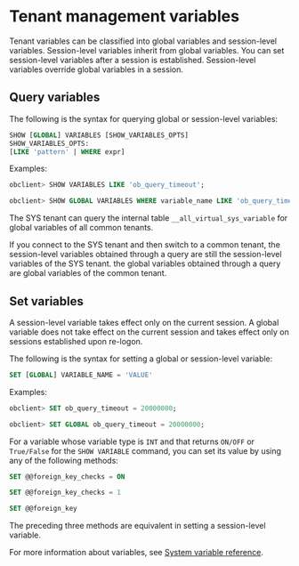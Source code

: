 Tenant management variables 
================================================



Tenant variables can be classified into global variables and session-level variables. Session-level variables inherit from global variables. You can set session-level variables after a session is established. Session-level variables override global variables in a session. 

Query variables 
------------------------

The following is the syntax for querying global or session-level variables:

```sql
SHOW [GLOBAL] VARIABLES [SHOW_VARIABLES_OPTS]
SHOW_VARIABLES_OPTS:
[LIKE 'pattern' | WHERE expr]
```



Examples:

```sql
obclient> SHOW VARIABLES LIKE 'ob_query_timeout';

obclient> SHOW GLOBAL VARIABLES WHERE variable_name LIKE 'ob_query_timeout';
```



The SYS tenant can query the internal table `__all_virtual_sys_variable` for global variables of all common tenants. 

If you connect to the SYS tenant and then switch to a common tenant, the session-level variables obtained through a query are still the session-level variables of the SYS tenant. the global variables obtained through a query are global variables of the common tenant. 

Set variables 
----------------------

A session-level variable takes effect only on the current session. A global variable does not take effect on the current session and takes effect only on sessions established upon re-logon. 

The following is the syntax for setting a global or session-level variable:

```sql
SET [GLOBAL] VARIABLE_NAME = 'VALUE'
```



Examples:

```sql
obclient> SET ob_query_timeout = 20000000;

obclient> SET GLOBAL ob_query_timeout = 20000000;
```



For a variable whose variable type is `INT` and that returns `ON/OFF` or `True/False` for the `SHOW VARIABLE` command, you can set its value by using any of the following methods:

```sql
SET @@foreign_key_checks = ON

SET @@foreign_key_checks = 1

SET @@foreign_key
```



The preceding three methods are equivalent in setting a session-level variable. 

For more information about variables, see [System variable reference](../../../1300.reference-guide/200.system-variables/100.overview-of-system-variables.md). 



